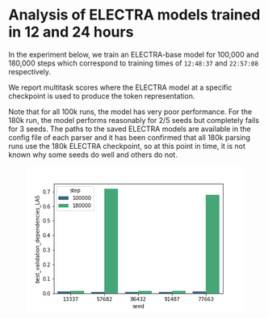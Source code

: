 
# Analysis of ELECTRA models trained in 12 and 24 hours

In the experiment below, we train an ELECTRA-base model for 100,000 and 180,000 steps which correspond to training times of `12:48:37` and `22:57:08` respectively. 

We report multitask scores where the ELECTRA model at a specific checkpoint is used to produce the token representation.

Note that for all 100k runs, the model has very poor performance. For the 180k run, the model performs reasonably for 2/5 seeds but completely fails for 3 seeds. The paths to the saved ELECTRA models are available in the config file of each parser and it has been confirmed that all 180k parsing runs use the 180k ELECTRA checkpoint, so at this point in time, it is not known why some seeds do well and others do not.

<img src="/assets/images/gaelectra_100k_180k.png" style="display: block; margin: 0 auto" />

